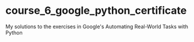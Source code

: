 # course_6_google_python_certificate
My solutions to the exercises in Google's Automating Real-World Tasks with Python
